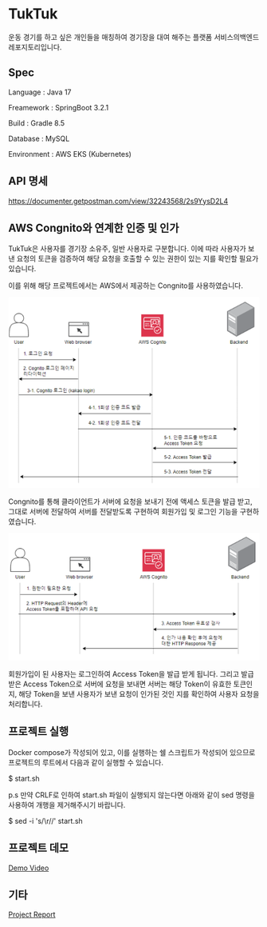 # TukTuk
운동 경기를 하고 싶은 개인들을 매칭하여 경기장을 대여 해주는 플랫폼 서비스의백엔드 레포지토리입니다.

## Spec
Language : Java 17

Freamework : SpringBoot 3.2.1

Build : Gradle 8.5

Database : MySQL

Environment : AWS EKS (Kubernetes)

## API 명세
https://documenter.getpostman.com/view/32243568/2s9YysD2L4

## AWS Congnito와 연계한 인증 및 인가
TukTuk은 사용자를 경기장 소유주, 일반 사용자로 구분합니다. 이에 따라 사용자가 보낸 요청의 토큰을 검증하여 해당 요청을 호출할 수 있는 권한이 있는 지를 확인할 필요가 있습니다.

이를 위해 해당 프로젝트에서는 AWS에서 제공하는 Congnito를 사용하였습니다. 

![auth2](readme/auth2.png)

Congnito를 통해 클라이언트가 서버에 요청을 보내기 전에 액세스 토큰을 발급 받고, 그대로
서버에 전달하여 서버를 전달받도록 구현하여
회원가입 및 로그인 기능을 구현하였습니다.

![auth1](readme/auth1.png)

회원가입이 된 사용자는 로그인하여 Access Token을 발급 받게 됩니다. 그리고 발급받은
Access Token으로 서버에 요청을 보내면 서버는 해당 Token이 유효한 토큰인 지, 해당 Token을 보낸 사용자가 보낸 요청이 인가된 것인 지를 확인하여 사용자 요청을 처리합니다.


## 프로젝트 실행
Docker compose가 작성되어 있고, 이를 실행하는 쉘 스크립트가 작성되어 있으므로 프로젝트의 루트에서 다음과 같이 실행할 수 있습니다.

$ start.sh

p.s 만약 CRLF로 인하여 start.sh 파일이 실행되지 않는다면 아래와 같이 sed 명령을 사용하여 개행을 제거해주시기 바랍니다. 

$ sed -i 's/\r//' start.sh

## 프로젝트 데모
[Demo Video](readme/TukTuk%20Viedo.mp4)

## 기타
[Project Report](readme/TukTuk%20Report.pdf)